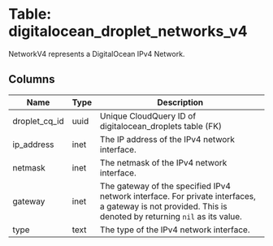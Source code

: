 
# Table: digitalocean_droplet_networks_v4
NetworkV4 represents a DigitalOcean IPv4 Network.
## Columns
| Name        | Type           | Description  |
| ------------- | ------------- | -----  |
|droplet_cq_id|uuid|Unique CloudQuery ID of digitalocean_droplets table (FK)|
|ip_address|inet|The IP address of the IPv4 network interface.|
|netmask|inet|The netmask of the IPv4 network interface.|
|gateway|inet|The gateway of the specified IPv4 network interface.  For private interfaces, a gateway is not provided. This is denoted by returning `nil` as its value. |
|type|text|The type of the IPv4 network interface.|
